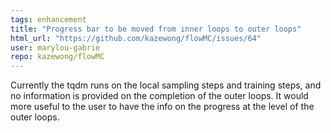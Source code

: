 ```yaml
---
tags: enhancement
title: "Progress bar to be moved from inner loops to outer loops"
html_url: "https://github.com/kazewong/flowMC/issues/64"
user: marylou-gabrie
repo: kazewong/flowMC
---
```


Currently the tqdm runs on the local sampling steps and training steps, and no information is provided on the completion of the outer loops. It would more useful to the user to have the info on the progress at the level of the outer loops.